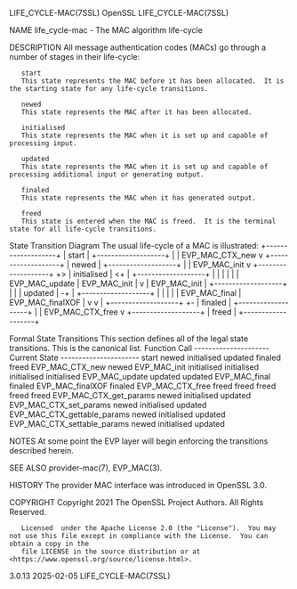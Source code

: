 LIFE_CYCLE-MAC(7SSL)							    OpenSSL							  LIFE_CYCLE-MAC(7SSL)

NAME
       life_cycle-mac - The MAC algorithm life-cycle

DESCRIPTION
       All message authentication codes (MACs) go through a number of stages in their life-cycle:

       start
	   This state represents the MAC before it has been allocated.	It is the starting state for any life-cycle transitions.

       newed
	   This state represents the MAC after it has been allocated.

       initialised
	   This state represents the MAC when it is set up and capable of processing input.

       updated
	   This state represents the MAC when it is set up and capable of processing additional input or generating output.

       finaled
	   This state represents the MAC when it has generated output.

       freed
	   This state is entered when the MAC is freed.	 It is the terminal state for all life-cycle transitions.

   State Transition Diagram
       The usual life-cycle of a MAC is illustrated:
			+-------------------+
			|	start	    |
			+-------------------+
			  |
			  | EVP_MAC_CTX_new
			  v
			+-------------------+
			|	newed	    |
			+-------------------+
			  |
			  | EVP_MAC_init
			  v
			+-------------------+
		     +> |    initialised    | <+
		     |	+-------------------+  |
		     |	  |		       |
		     |	  | EVP_MAC_update     | EVP_MAC_init
		     |	  v		       |
	EVP_MAC_init |	+-------------------+  |
		     |	|      updated	    | -+
		     |	+-------------------+
		     |	  |		  |
		     |	  | EVP_MAC_final | EVP_MAC_finalXOF
		     |	  v		  v
		     |	+-------------------+
		     +- |      finaled	    |
			+-------------------+
			  |
			  | EVP_MAC_CTX_free
			  v
			+-------------------+
			|	freed	    |
			+-------------------+

   Formal State Transitions
       This section defines all of the legal state transitions.	 This is the canonical list.
	Function Call			--------------------- Current State ----------------------
					start	newed	 initialised   updated	   finaled   freed
	EVP_MAC_CTX_new			newed
	EVP_MAC_init			     initialised initialised initialised initialised
	EVP_MAC_update					   updated     updated
	EVP_MAC_final						       finaled
	EVP_MAC_finalXOF					       finaled
	EVP_MAC_CTX_free		freed	freed	    freed	freed	    freed
	EVP_MAC_CTX_get_params			newed	 initialised   updated
	EVP_MAC_CTX_set_params			newed	 initialised   updated
	EVP_MAC_CTX_gettable_params		newed	 initialised   updated
	EVP_MAC_CTX_settable_params		newed	 initialised   updated

NOTES
       At some point the EVP layer will begin enforcing the transitions described herein.

SEE ALSO
       provider-mac(7), EVP_MAC(3).

HISTORY
       The provider MAC interface was introduced in OpenSSL 3.0.

COPYRIGHT
       Copyright 2021 The OpenSSL Project Authors. All Rights Reserved.

       Licensed	 under the Apache License 2.0 (the "License").	You may not use this file except in compliance with the License.  You can obtain a copy in the
       file LICENSE in the source distribution or at <https://www.openssl.org/source/license.html>.

3.0.13									  2025-02-05							  LIFE_CYCLE-MAC(7SSL)

